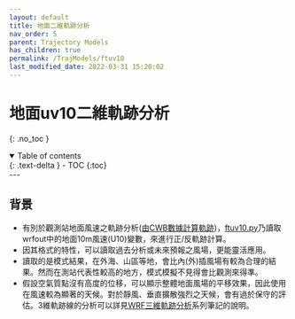 ```yaml
---
layout: default
title: 地面二維軌跡分析
nav_order: 5
parent: Trajectory Models
has_children: true
permalink: /TrajModels/ftuv10
last_modified_date: 2022-03-31 15:20:02
---
```


# 地面uv10二維軌跡分析
{: .no_toc }

<details open markdown="block">
  <summary>
    Table of contents
  </summary>
  {: .text-delta }
- TOC
{:toc}
</details>
---

## 背景

- 有別於觀測站地面風速之軌跡分析([由CWB數據計算軌跡][traj])，[ftuv10.py][ftuv10]乃讀取wrfout中的地面10m風速(U10)變數，來進行正/反軌跡計算。
- 因其格式的特性，可以讀取過去分析或未來預報之風場，更能靈活應用。
- 讀取的是模式結果，在外海、山區等地，會比內(外)插風場有較為合理的結果。然而在測站代表性較高的地方，模式模擬不見得會比觀測來得準。
- 假設空氣質點沒有高度的位移，可以顯示整體地面風場的平移效果，因此使用在風速較為顯著的天候。對於靜風、垂直擴散強烈之天候，會有過於保守的評估。3維軌跡線的分析可以詳見[WRF三維軌跡分析](https://sinotec2.github.io/Focus-on-Air-Quality/TrajModels/btraj_WRFnests)系列筆記的說明。

[ftuv10]: <https://sinotec2.github.io/Focus-on-Air-Quality/TrajModels/ftuv10/ftuv10/> "地面uv10二維軌跡分析程式"
[traj]: <https://sinotec2.github.io/Focus-on-Air-Quality/wind_models/CODiS/traj/> "由CWB數據計算軌跡"
